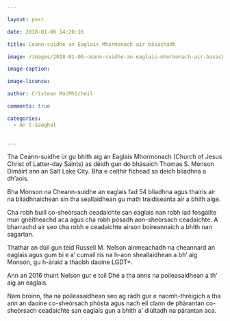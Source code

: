 ```yaml
---

layout: post

date: 2018-01-06 14:20:16

title: Ceann-suidhe an Eaglais Mhormonach air bàsachadh

image: /images/2018-01-06-ceann-suidhe-an-eaglais-mhormonach-air-basachadh.webp

image-caption:

image-licence:

author: Crìstean MacMhìcheil

comments: true

categories:
  - An t-Saoghal
  

---
```


Tha Ceann-suidhe ùr gu bhith aig an Eaglais Mhormonach (Church of Jesus Christ of Latter-day Saints) as dèidh gun do bhàsaich Thomas S. Monson Dimàirt ann an Salt Lake City. Bha e ceithir fichead sa deich bliadhna a dh&#8217;aois.

<!--more-->

Bha Monson na Cheann-suidhe an eaglais fad 54 bliadhna agus thairis air na bliadhnaichean sin tha seallaidhean gu math traidiseanta air a bhith aige.

Cha robh buill co-sheòrsach ceadaichte san eaglais nan robh iad fosgailte mun gnèitheachd aca agus cha robh pòsadh aon-sheòrsach ceadaichte. A bharrachd air seo cha robh e ceadaichte airson boireannaich a bhith nan sagartan.

Thathar an dùil gun tèid Russell M. Nelson ainmeachadh na cheannard an eaglais agus gum bi e a’ cumail ris na h-aon sheallaidhean a bh’ aig Monson, gu h-àraid a thaobh daoine LGDT+.

Ann an 2016 thuirt Nelson gur e toil Dhé a tha anns na poileasaidhean a th’ aig an eaglais.

Nam broinn, tha na poileasaidhean seo ag ràdh gur e naomh-thrèigich a tha ann an daoine co-sheòrsach phòsta agus nach eil clann de phàrantan co-sheòrsach ceadaichte san eaglais gun a bhith a’ diùltadh na pàrantan aca.
